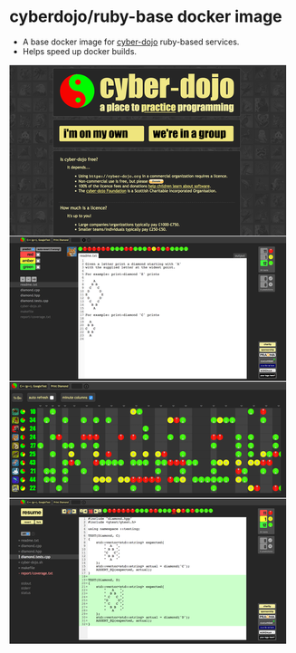 
# cyberdojo/ruby-base docker image

- A base docker image for [cyber-dojo](http://cyber-dojo.org) ruby-based services.
- Helps speed up docker builds.

![cyber-dojo.org home page](https://github.com/cyber-dojo/cyber-dojo/blob/master/shared/home_page_snapshot.png)
